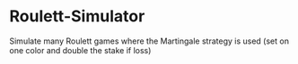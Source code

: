 # Roulett-Simulator
Simulate many Roulett games where the Martingale strategy is used (set on one color and double the stake if loss)
